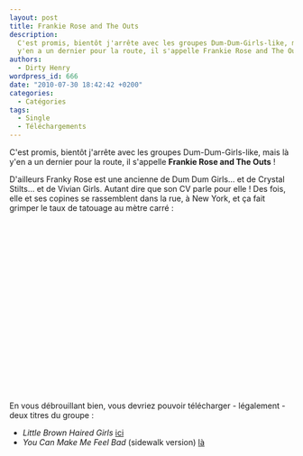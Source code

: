 ```yaml
---
layout: post
title: Frankie Rose and The Outs
description:
  C'est promis, bientôt j'arrête avec les groupes Dum-Dum-Girls-like, mais là
  y'en a un dernier pour la route, il s'appelle Frankie Rose and The Outs !
authors:
  - Dirty Henry
wordpress_id: 666
date: "2010-07-30 18:42:42 +0200"
categories:
  - Catégories
tags:
  - Single
  - Téléchargements
---
```


C'est promis, bientôt j'arrête avec les groupes Dum-Dum-Girls-like, mais là y'en
a un dernier pour la route, il s'appelle **Frankie Rose and The Outs** !

D'ailleurs Franky Rose est une ancienne de Dum Dum Girls… et de Crystal Stilts…
et de Vivian Girls. Autant dire que son CV parle pour elle ! Des fois, elle et
ses copines se rassemblent dans la rue, à New York, et ça fait grimper le taux
de tatouage au mètre carré :

<object width="500" height="306"><param name="movie" value="http://www.youtube.com/v/28myXZN9WKE&hl=fr_FR&fs=1?color1=0x006699&color2=0x54abd6"></param><param name="allowFullScreen" value="true"></param><param name="allowscriptaccess" value="always"></param><embed src="http://www.youtube.com/v/28myXZN9WKE&hl=fr_FR&fs=1?color1=0x006699&color2=0x54abd6" type="application/x-shockwave-flash" allowscriptaccess="always" allowfullscreen="true" width="500" height="306"></embed></object>

En vous débrouillant bien, vous devriez pouvoir télécharger - légalement - deux
titres du groupe :

- _Little Brown Haired Girls_
  [ici](http://www.thetripwire.com/listen/2010/06/30/listen-frankie-rose-and-the-outs-little-brown-haired-girls/)
- _You Can Make Me Feel Bad_ (sidewalk version)
  [là](http://www.thetripwire.com/tripwiretvspotlight/2010/07/28/frankie-rose-and-the-outs-sang-you-can-make-me-feel-bad-on-a-sidewalk/)
